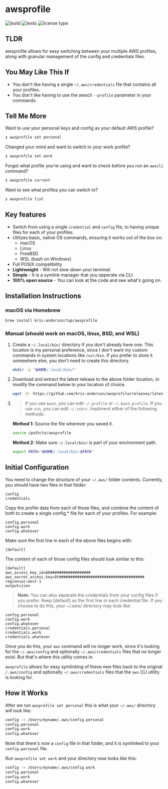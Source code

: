 # awsprofile

![build](https://github.com/kris-anderson/awsprofile/workflows/build/badge.svg) ![tests](https://github.com/kris-anderson/awsprofile/workflows/tests/badge.svg) ![license type](https://img.shields.io/github/license/kris-anderson/awsprofile)

## TLDR

awsprofile allows for easy switching between your multiple AWS profiles, along with granular management of the config and credentials files.

## You May Like This If

- You don't like having a single `~/.aws/credentials` file that contains all your profiles.
- You don't like having to use the awscli `--profile` parameter in your commands.

## Tell Me More

Want to use your personal keys and config as your default AWS profile?

```bash
❯ awsprofile set personal
```

Changed your mind and want to switch to your work profile?

```bash
❯ awsprofile set work
```

Forgot what profile you're using and want to check before you run an `awscli` command?

```bash
❯ awsprofile current
```

Want to see what profiles you can switch to?

```bash
❯ awsprofile list
```

## Key features

- Switch from using a single `credential` and `config` file, to having unique files for each of your profiles.
- Utilizes basic, native OS commands, ensuring it works out of the box on:
  - macOS
  - Linux
  - FreeBSD
  - WSL (bash on Windows)
- Full POSIX compatibility
- **Lightweight** - Will not slow down your terminal.
- **Simple** - It is a symlink manager that you opperate via CLI.
- **100% open source** - You can look at the code and see what's going on.

## Installation Instructions

### macOS via Homebrew

```bash
brew install kris-anderson/tap/awsprofile
```

### Manual (should work on macOS, linux, BSD, and WSL)

1. Create a `~/.local/bin/` directory if you don't already have one. This location is my personal preference, since I don't want my custom commands in system locations like `/usr/bin`. If you prefer to store it somewhere else, you don't need to create this directory.

   ```bash
   mkdir -p "$HOME/.local/bin/"
   ```

2. Download and extract the latest release to the above folder location, or modify the command below to your location of choice.

   ```bash
   wget -O- https://github.com/kris-anderson/awsprofile/releases/latest/download/awsprofile.tar.gz | tar -xz -C "$HOME/.local/bin/" awsprofile
   ```

3. > If you use `bash`, you can edit `~/.profile` or `~/.bash_profile`. If you use `zsh`, you can edit `~/.zshrc`. Impliment either of the following methods:

   **Method 1:** Source the file wherever you saved it.

   ```bash
   source /path/to/awsprofile
   ```

   **Method 2:** Make sure `~/.local/bin/` is part of your environment path.

   ```bash
   export PATH="$HOME/.local/bin:$PATH"
   ```

## Initial Configuration

You need to change the structure of your `~/.aws/` folder contents. Currently, you should have two files in that folder:

```text
config
credentials
```

Copy the profile data from each of those files, and combine the content of both to create a single config.\* file for each of your profiles. For example:

```text
config.personal
config.work
config.whatever
```

Make sure the first line in each of the above files begins with:

```text
[default]
```

The content of each of those config files should look similar to this:

```text
[default]
aws_access_key_id=AK##################
aws_secret_access_key=8t######################################
region=us-west-1
output=json
```

> **Note:** You can also separate the credentials from your config files if you prefer. Keep [default] as the first line in each credential file. If you choose to do this, your ~/.aws/ directory may look like:

```text
config.personal
config.work
config.whatever
credentials.personal
credentials.work
credentials.whatever
```

Once you do this, your `aws` command will no longer work, since it's looking for the `~/.aws/config` and optionally `~/.aws/credentials` files that no longer exist. But that's where this utility comes in.

`awsprofile` allows for easy symlinking of these new files back to the original `/.aws/config` and optionally `~/.aws/credentials` files that the `aws` CLI utility is looking for.

## How it Works

After we run `awsprofile set personal` this is what your `~/.aws/` directory will look like:

```bash
config -> /Users/myname/.aws/config.personal
config.personal
config.work
config.whatever
```

Note that there's now a `config` file in that folder, and it is symlinked to your `config.personal` file.

Run `awsprofile set work` and your directory now looks like this:

```bash
config -> /Users/myname/.aws/config.work
config.personal
config.work
config.whatever
```
